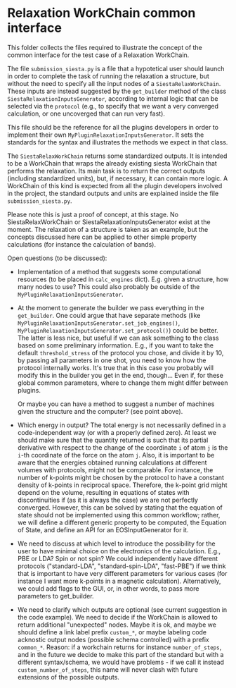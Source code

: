 # Relaxation WorkChain common interface

This folder collects the files required to illustrate the concept of the common interface for the test case of a Relaxation WorkChain.

The file `submission_siesta.py` is a file that a hypotetical user should launch in order to complete the task of running the relaxation a structure, but without the need to specify all the input nodes of a `SiestaRelaxWorkChain`.
These inputs are instead suggested by the `get_builder` method of the class `SiestaRelaxationInputsGenerator`, according to internal logic that can be selected via the `protocol` (e.g., to specify that we want a very converged calculation, or one uncoverged that can run very fast).

This file should be the reference for all the plugins developers in order to implement their own `MyPluginRelaxationInputsGenerator`. It sets the standards for the syntax and illustrates the methods we expect in that class.

The `SiestaRelaxWorkChain` returns some standardized outputs. It is intended to be a WorkChain that wraps the already existing siesta WorkChain that performs the relaxation. Its main task is to return the correct outputs (including standardized units), but, if necessary, it can contain more logic. A WorkChain of this kind is expected from all the plugin developers involved in the project, the standard outputs and units are explained inside the file `submission_siesta.py`.

Please note this is just a proof of concept, at this stage. No SiestaRelaxWorkChain or SiestaRelaxationInputsGenerator exist at the moment. The relaxation of a structure is taken as an example, but the concepts discussed here can be applied to other simple property calculations (for instance the calculation of bands).

Open questions (to be discussed):

* Implementation of a method that suggests some computational resources (to be placed in `calc_engines` dict).
  E.g. given a structure, how many nodes to use? This could also probably be outside of the `MyPluginRelaxationInputsGenerator`.

* At the moment to generate the builder we pass everything in the `get_builder`. One could argue that have separate methods
  (like `MyPluginRelaxationInputsGenerator.set_job_engines()`, `MyPluginRelaxationInputsGenerator.set_protocol()`) could be better.
  The latter is less nice, but useful if we can ask something to the class based on some preliminary information.
  E.g., if you want to take the default `threshold_stress` of the protocol you chose, and divide it by 10, by passing all parameters
  in one shot, you need to know how the protocol internally works. It's true that in this case you probably will modify this in the
  builder you get in the end, though... Even if, for these global common parameters, where to change them might differ between plugins.

  Or maybe you can have a method to suggest a number of machines given the structure and the computer? (see point above).

* Which energy in output?
  The total energy is not necessarily defined in a code-independent way (or with a properly defined zero). At least
  we should make sure that the quantity returned is such that its partial derivative with respect to the change of the
  coordinate `i` of atom `j` is the `i`-th coordinate of the force on the atom `j`.
  Also, it is important to be aware that the energies obtained running calculations at different volumes with protocols, might
  not be comparable. For instance, the number of k-points might be chosen by the protocol to have a constant density of k-points in reciprocal space. Therefore, the k-point grid might depend on the volume, resulting in
  equations of states with discontinuities if (as it is always the case) we are not perfectly converged. However, this can be solved by stating that the equation of state should not be implemented using this common workflow; rather, we will define a different generic property to be computed, the Equation of State, and define an API for an EOSInputGenerator for it.

* We need to discuss at which level to introduce the possibility for the user to have minimal choice on the electronics of the calculation.
  E.g., PBE or LDA? Spin or not spin? We could independently have different protocols ("standard-LDA", "standard-spin-LDA", "fast-PBE") if we think
  that is important to have very different parameters for various cases (for instance I want more k-points in a magnetic calculation).
  Alternatively, we could add flags to the GUI, or, in other words, to pass more parameters to get_builder.

* We need to clarify which outputs are optional (see current suggestion in the code example). We need to decide if the WorkChain is allowed to return additional "unexpected" nodes.
  Maybe it is ok, and maybe we should define a link label prefix `custom_*`, or maybe labeling code acknostic output nodes (possible schema controlled)  with a prefix `common_*`. Reason: if a workchain returns for instance `number_of_steps`, and in the future we decide to make this part of the standard but with a different syntax/schema, we would have problems - if we call it instead `custom_number_of_steps`, this name will never clash with future extensions of the possible outputs.
